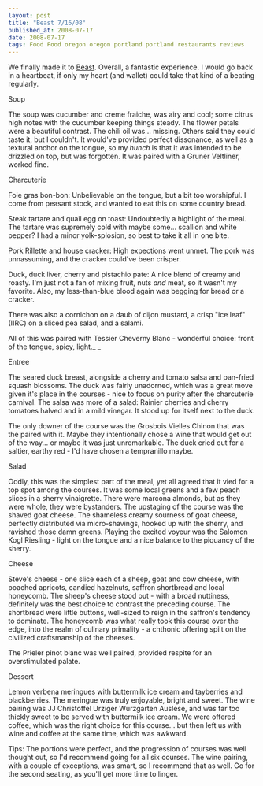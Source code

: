 ```yaml
---
layout: post
title: "Beast 7/16/08"
published_at: 2008-07-17
date: 2008-07-17
tags: Food Food oregon oregon portland portland restaurants reviews
---
```


We finally made it to [Beast](http://www.beastpdx.com/ "Beast"). Overall, a fantastic experience. I would go back in a heartbeat, if only my heart (and wallet) could take that kind of a beating regularly.

Soup

The soup was cucumber and creme fraiche, was airy and cool; some citrus high notes with the cucumber keeping things steady. The flower petals were a beautiful contrast. The chili oil was... missing. Others said they could taste it, but I couldn't. It would've provided perfect dissonance, as well as a textural anchor on the tongue, so my *hunch* is that it was intended to be drizzled on top, but was forgotten. It was paired with a Gruner Veltliner, worked fine.

Charcuterie

Foie gras bon-bon: Unbelievable on the tongue, but a bit too worshipful. I come from peasant stock, and wanted to eat this on some country bread.

Steak tartare and quail egg on toast: Undoubtedly a highlight of the meal. The tartare was supremely cold with maybe some... scallion and white pepper? I had a minor yolk-splosion, so best to take it all in one bite.

Pork Rillette and house cracker: High expections went unmet. The pork was unnassuming, and the cracker could've been crisper.

Duck, duck liver, cherry and pistachio pate: A nice blend of creamy and roasty. I'm just not a fan of mixing fruit, nuts *and* meat, so it wasn't my favorite. Also, my less-than-blue blood again was begging for bread or a cracker.

There was also a cornichon on a daub of dijon mustard, a crisp "ice leaf" (IIRC) on a sliced pea salad, and a salami.

All of this was paired with Tessier Cheverny Blanc - wonderful choice: front of the tongue, spicy, light._ _

Entree

The  seared duck breast, alongside a cherry and tomato salsa and pan-fried squash blossoms. The duck was fairly unadorned, which was a great move given it's place in the courses - nice to focus on purity after the charcuterie carnival. The salsa was more of a salad: Rainier cherries and cherry tomatoes halved and in a mild vinegar. It stood up for itself next to the duck.

The only downer of the course was the Grosbois Vielles Chinon that was the paired with it. Maybe they intentionally chose a wine that would get out of the way... or maybe it was just unremarkable. The duck cried out for a saltier, earthy red - I'd have chosen a tempranillo maybe.

Salad

Oddly, this was the simplest part of the meal, yet all agreed that it vied for a top spot among the courses. It was some local greens and a few peach slices in a sherry vinaigrette. There were marcona almonds, but as they were whole, they were bystanders. The upstaging of the course was the shaved goat cheese. The shameless creamy sourness of goat cheese, perfectly distributed via micro-shavings, hooked up with the sherry, and ravished those damn greens. Playing the excited voyeur was the  Salomon Kogl Riesling - light on the tongue and a nice balance to the piquancy of the sherry.

Cheese

Steve's cheese - one slice each of a sheep, goat and cow cheese, with poached apricots, candied hazelnuts, saffron shortbread and local honeycomb. The sheep's cheese stood out - with a broad nuttiness, definitely was the best choice to contrast the preceding course. The shortbread were little buttons, well-sized to reign in the saffron's tendency to dominate. The honeycomb was what really took this course over the edge, into the realm of culinary primality - a chthonic offering spilt on the civilized craftsmanship of the cheeses.

The Prieler pinot blanc was well paired, provided respite for an overstimulated palate.

Dessert

Lemon verbena meringues with buttermilk ice cream and tayberries and blackberries. The meringue was truly enjoyable, bright and sweet. The wine pairing was JJ Christoffel Urziger Wurzgarten Auslese, and was far too thickly sweet to be served with buttermilk ice cream. We were offered coffee, which was the right choice for this course... but then left us with wine and coffee at the same time, which was awkward.

Tips: The portions were perfect, and the progression of courses was well thought out, so I'd recommend going for all six courses. The wine pairing, with a couple of exceptions, was smart, so I recommend that as well. Go for the second seating, as you'll get more time to linger.